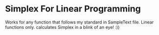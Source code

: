# Simplex For Linear Programming
Works for any function that follows my standard in SampleText file.
Linear functions only.
calculates Simplex in a blink of an eye! :))
